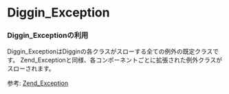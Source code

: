 Diggin_Exception
================

### Diggin_Exceptionの利用 ###

Diggin_ExceptionはDigginの各クラスがスローする全ての例外の既定クラスです。
Zend_Exceptionと同様、各コンポーネントごとに拡張された例外クラスがスローされます。

参考: [Zend_Exception](http://framework.zend.com/manual/ja/zend.exception.html)
